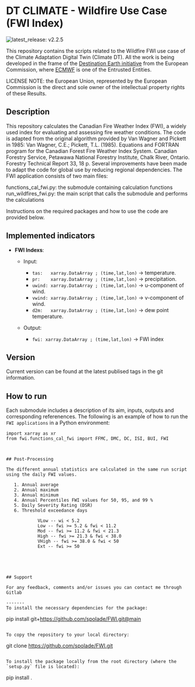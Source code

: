 # DT CLIMATE - Wildfire Use Case (FWI Index)

![latest_release: v2.2.5](https://github.com/spolade/FWI/releases/tag/v2.2.5)

This repository contains the scripts related to the Wildfire FWI use case of the Climate Adaptation Digital Twin (Climate DT). All the work is being developed in the frame of the [Destination Earth initiative](https://destination-earth.eu/) from the European Commission, where [ECMWF](https://destine.ecmwf.int/) is one of the Entrusted Entities.

LICENSE NOTE: the European Union, represented by the European Commission is the direct and sole owner of the intellectual property rights of these Results. 

## Description

This repository calculates the Canadian Fire Weather Index (FWI), a widely used index for evaluating and assessing fire weather conditions. The code is adapted from the original algorithm provided by Van Wagner and Pickett in 1985: Van Wagner, C.E.; Pickett, T.L. (1985). Equations and FORTRAN program for the Canadian Forest Fire Weather Index System. Canadian Forestry Service, Petawawa National Forestry Institute, Chalk River, Ontario. Forestry Technical Report 33, 18 p.
Several improvements have been made to adapt the code for global use by reducing regional dependencies.
The FWI application consists of two main files:

functions_cal_fwi.py: the submodule containing calculation functions
run_wildfires_fwi.py: the main script that calls the submodule and performs the calculations

Instructions on the required packages and how to use the code are provided below.

## Implemented indicators



- **FWI Indexs**:
    - Input:
        - `tas:   xarray.DataArray ; (time,lat,lon)` -> temperature.
        - `pr:    xarray.DataArray ; (time,lat,lon)` -> precipitation.
        - `uwind: xarray.DataArray ; (time,lat,lon)` -> u-component of wind.
        - `vwind: xarray.DataArray ; (time,lat,lon)` -> v-component of wind.
        - `d2m:   xarray.DataArray ; (time,lat,lon)` -> dew point temperature.

    - Output:
        - `fwi: xarray.DataArray ; (time,lat,lon)` -> FWI index



## Version
Current version can be found at the latest publised tags in the git information.

## How to run

Each submodule includes a description of its aim, inputs, outputs and corresponding referenences. The following is an example of how to run the `FWI applications` in a Python environment:

```
import xarray as xr
from fwi.functions_cal_fwi import FFMC, DMC, DC, ISI, BUI, FWI



## Post-Processing

The different annual statistics are calculated in the same run script using the daily FWI values.

   1. Annual average
   2. Annual maximum
   3. Annual minimum
   4. Annual Percentiles FWI values for 50, 95, and 99 %
   5. Daily Severity Rating (DSR)
   6. Threshold exceedance days

            VLow -- wi < 5.2
            Low -- fwi >= 5.2 & fwi < 11.2
            Mod -- fwi >= 11.2 & fwi < 21.3
            High -- fwi >= 21.3 & fwi < 38.0
            VHigh -- fwi >= 38.0 & fwi < 50
            Ext -- fwi >= 50





## Support

For any feedback, comments and/or issues you can contact me through Gitlab 

-------
To install the necessary dependencies for the package:
```
pip install git+https://github.com/spolade/FWI.git@main
```

To copy the repository to your local directory:
```
git clone https://github.com/spolade/FWI.git
```

To install the package locally from the root directory (where the `setup.py` file is located):
```
pip install .
```

